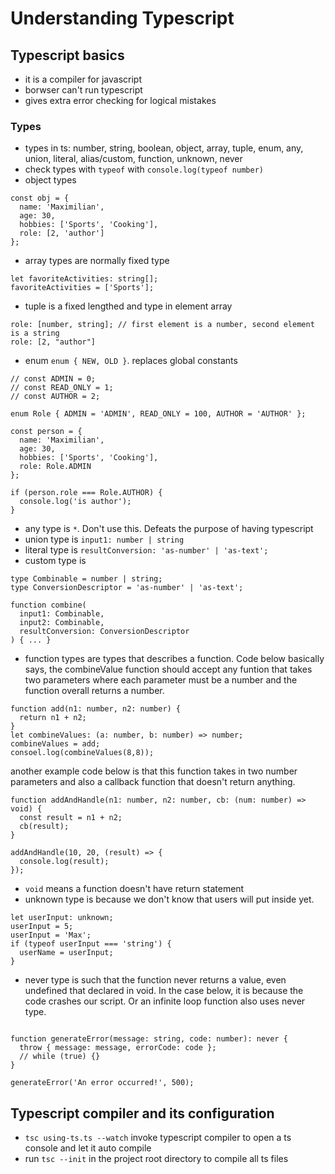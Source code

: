 # Understanding Typescript

## Typescript basics
- it is a compiler for javascript
- borwser can't run typescript
- gives extra error checking for logical mistakes

### Types
- types in ts: number, string, boolean, object, array, tuple, enum, any, union, literal, alias/custom, function, unknown, never
- check types with `typeof` with `console.log(typeof number)`
- object types
```
const obj = {
  name: 'Maximilian',
  age: 30,
  hobbies: ['Sports', 'Cooking'],
  role: [2, 'author']
};
```
- array types are normally fixed type
```
let favoriteActivities: string[];
favoriteActivities = ['Sports'];
```
- tuple is a fixed lengthed and type in element array
```
role: [number, string]; // first element is a number, second element is a string
role: [2, "author"]
```
- enum `enum { NEW, OLD }`. replaces global constants
```
// const ADMIN = 0;
// const READ_ONLY = 1;
// const AUTHOR = 2;

enum Role { ADMIN = 'ADMIN', READ_ONLY = 100, AUTHOR = 'AUTHOR' };

const person = {
  name: 'Maximilian',
  age: 30,
  hobbies: ['Sports', 'Cooking'],
  role: Role.ADMIN
};

if (person.role === Role.AUTHOR) {
  console.log('is author');
}
```
- any type is `*`. Don't use this. Defeats the purpose of having typescript
- union type is `input1: number | string`
- literal type is `resultConversion: 'as-number' | 'as-text';`
- custom type is 
```
type Combinable = number | string;
type ConversionDescriptor = 'as-number' | 'as-text';

function combine(
  input1: Combinable,
  input2: Combinable,
  resultConversion: ConversionDescriptor
) { ... }
```
- function types are types that describes a function. Code below basically says, the combineValue function should accept any funtion that takes two parameters where each parameter must be a number and the function overall returns a number.
```
function add(n1: number, n2: number) {
  return n1 + n2;
}
let combineValues: (a: number, b: number) => number;
combineValues = add;
consoel.log(combineValues(8,8));
```
another example code below is that this function takes in two number parameters and also a callback function that doesn't return anything.
```
function addAndHandle(n1: number, n2: number, cb: (num: number) => void) {
  const result = n1 + n2;
  cb(result);
}

addAndHandle(10, 20, (result) => {
  console.log(result);
});
```
- `void` means a function doesn't have return statement
- unknown type is because we don't know that users will put inside yet.
```
let userInput: unknown;
userInput = 5;
userInput = 'Max';
if (typeof userInput === 'string') {
  userName = userInput;
}

```
- never type is such that the function never returns a value, even undefined that declared in void. In the case below, it is because the code crashes our script. Or an infinite loop function also uses never type.
```

function generateError(message: string, code: number): never {
  throw { message: message, errorCode: code };
  // while (true) {}
}

generateError('An error occurred!', 500);
```

## Typescript compiler and its configuration
- `tsc using-ts.ts --watch` invoke typescript compiler to open a ts console and let it auto compile
- run `tsc --init` in the project root directory to compile all ts files